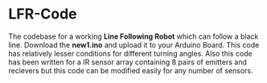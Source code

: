 # LFR-Code
The codebase for a working <strong>Line Following Robot</strong> which can follow a black line.
Download the <strong>new1.ino</strong> and upload it to your Arduino Board.
This code has relatively lesser conditions for different turning angles.
Also this code has been written for a IR sensor array containing 8 pairs of emitters and recievers but this code can be modified easily for any number of sensors.
